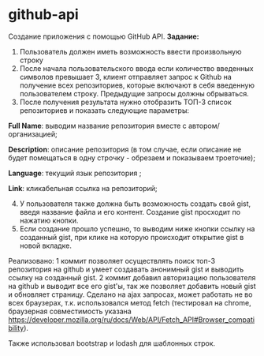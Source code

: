 # github-api
Создание приложения с помощью GitHub API.
<b>Задание:</b>
1. Пользователь должен иметь возможность ввести произвольную строку
2. После начала пользовательского ввода если количество введенных символов превышает 3, клиент отправляет запрос к Github на получение всех репозиториев, которые включают в себя введенную пользователем строку. Предыдущие запросы должны обрываться.
3. После получения результата нужно отобразить ТОП-3 список репозиториев и показать следующие параметры:

  <b>Full Name</b>: выводим название репозитория вместе с автором/организацией;

  <b>Description</b>: описание репозитория (в том случае, если описание не будет помещаться в одну строчку - обрезаем и показываем троеточие);

  <b>Language</b>: текущий язык репозитория ;

  <b>Link</b>: кликабельная ссылка на репозиторий;

4. У пользователя также должна быть возможность создать свой gist, введя название файла и его контент. Создание gist просходит по нажатию кнопки.
5. Если создание прошло успешно, то выводим ниже кнопки ссылку на созданный gist, при клике на которую происходит открытие gist в новой вкладке.

Реализовано:
1 коммит позволяет осуществлять поиск топ-3 репозитория на github и умеет создавать анонимный gist и выводить ссылку на созданный gist.
2 коммит добавил авторизацию пользователя на github и выводит все его gist'ы, так же позволяет добавить новый gist и обновляет страницу.
Сделано на ajax запросах, может работать не во всех браузерах, т.к. использовался метод fetch (тестировал на сhrome, браузерная совместимость указана https://developer.mozilla.org/ru/docs/Web/API/Fetch_API#Browser_compatibility).

Также использовал bootstrap и lodash для шаблонных строк.
